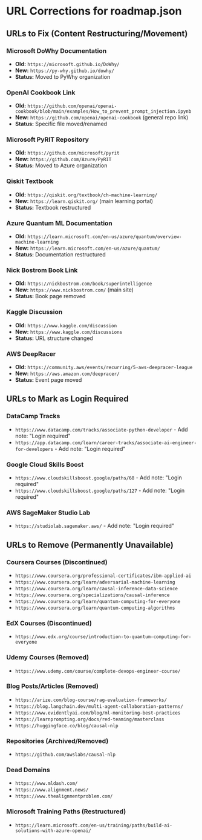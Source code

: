 # URL Corrections for roadmap.json

## URLs to Fix (Content Restructuring/Movement)

### Microsoft DoWhy Documentation
- **Old:** `https://microsoft.github.io/DoWhy/`
- **New:** `https://py-why.github.io/dowhy/`
- **Status:** Moved to PyWhy organization

### OpenAI Cookbook Link
- **Old:** `https://github.com/openai/openai-cookbook/blob/main/examples/How_to_prevent_prompt_injection.ipynb`
- **New:** `https://github.com/openai/openai-cookbook` (general repo link)
- **Status:** Specific file moved/renamed

### Microsoft PyRIT Repository
- **Old:** `https://github.com/microsoft/pyrit`
- **New:** `https://github.com/Azure/PyRIT`
- **Status:** Moved to Azure organization

### Qiskit Textbook
- **Old:** `https://qiskit.org/textbook/ch-machine-learning/`
- **New:** `https://learn.qiskit.org/` (main learning portal)
- **Status:** Textbook restructured

### Azure Quantum ML Documentation
- **Old:** `https://learn.microsoft.com/en-us/azure/quantum/overview-machine-learning`
- **New:** `https://learn.microsoft.com/en-us/azure/quantum/`
- **Status:** Documentation restructured

### Nick Bostrom Book Link
- **Old:** `https://nickbostrom.com/book/superintelligence`
- **New:** `https://www.nickbostrom.com/` (main site)
- **Status:** Book page removed

### Kaggle Discussion
- **Old:** `https://www.kaggle.com/discussion`
- **New:** `https://www.kaggle.com/discussions`
- **Status:** URL structure changed

### AWS DeepRacer
- **Old:** `https://community.aws/events/recurring/5-aws-deepracer-league`
- **New:** `https://aws.amazon.com/deepracer/`
- **Status:** Event page moved

## URLs to Mark as Login Required

### DataCamp Tracks
- `https://www.datacamp.com/tracks/associate-python-developer` - Add note: "Login required"
- `https://app.datacamp.com/learn/career-tracks/associate-ai-engineer-for-developers` - Add note: "Login required"

### Google Cloud Skills Boost
- `https://www.cloudskillsboost.google/paths/68` - Add note: "Login required"
- `https://www.cloudskillsboost.google/paths/127` - Add note: "Login required"

### AWS SageMaker Studio Lab
- `https://studiolab.sagemaker.aws/` - Add note: "Login required"

## URLs to Remove (Permanently Unavailable)

### Coursera Courses (Discontinued)
- `https://www.coursera.org/professional-certificates/ibm-applied-ai`
- `https://www.coursera.org/learn/adversarial-machine-learning`
- `https://www.coursera.org/learn/causal-inference-data-science`
- `https://www.coursera.org/specializations/causal-inference`
- `https://www.coursera.org/learn/quantum-computing-for-everyone`
- `https://www.coursera.org/learn/quantum-computing-algorithms`

### EdX Courses (Discontinued)
- `https://www.edx.org/course/introduction-to-quantum-computing-for-everyone`

### Udemy Courses (Removed)
- `https://www.udemy.com/course/complete-devops-engineer-course/`

### Blog Posts/Articles (Removed)
- `https://arize.com/blog-course/rag-evaluation-frameworks/`
- `https://blog.langchain.dev/multi-agent-collaboration-patterns/`
- `https://www.evidentlyai.com/blog/ml-monitoring-best-practices`
- `https://learnprompting.org/docs/red-teaming/masterclass`
- `https://huggingface.co/blog/causal-nlp`

### Repositories (Archived/Removed)
- `https://github.com/awslabs/causal-nlp`

### Dead Domains
- `https://www.mldash.com/`
- `https://www.alignment.news/`
- `https://www.thealignmentproblem.com/`

### Microsoft Training Paths (Restructured)
- `https://learn.microsoft.com/en-us/training/paths/build-ai-solutions-with-azure-openai/`

